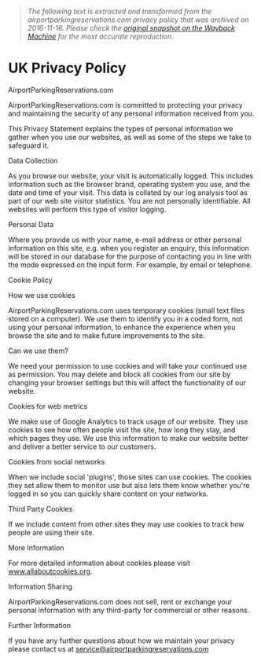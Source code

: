 > *The following text is extracted and transformed from the airportparkingreservations.com privacy policy that was archived on 2016-11-16. Please check the [original snapshot on the Wayback Machine](https://web.archive.org/web/20161116041646id_/http%3A//www.airportparkingreservations.com/uk/page/privacy-policy) for the most accurate reproduction.*

# UK Privacy Policy

AirportParkingReservations.com 

AirportParkingReservations.com is committed to protecting your privacy and maintaining the security of any personal information received from you.

This Privacy Statement explains the types of personal information we gather when you use our websites, as well as some of the steps we take to safeguard it.

Data Collection

As you browse our website, your visit is automatically logged. This includes information such as the browser brand, operating system you use, and the date and time of your visit. This data is collated by our log analysis tool as part of our web site visitor statistics. You are not personally identifiable. All websites will perform this type of visitor logging.

Personal Data

Where you provide us with your name, e-mail address or other personal information on this site, e.g. when you register an enquiry, this information will be stored in our database for the purpose of contacting you in line with the mode expressed on the input form. For example, by email or telephone.

Cookie Policy

How we use cookies

AirportParkingReservations.com uses temporary cookies (small text files stored on a computer). We use them to identify you in a coded form, not using your personal information, to enhance the experience when you browse the site and to make future improvements to the site.

Can we use them?

We need your permission to use cookies and will take your continued use as permission. You may delete and block all cookies from our site by changing your browser settings but this will affect the functionality of our website.

Cookies for web metrics

We make use of Google Analytics to track usage of our website. They use cookies to see how often people visit the site, how long they stay, and which pages they use. We use this information to make our website better and deliver a better service to our customers.

Cookies from social networks

When we include social 'plugins', those sites can use cookies. The cookies they set allow them to monitor use but also lets them know whether you're logged in so you can quickly share content on your networks.

Third Party Cookies

If we include content from other sites they may use cookies to track how people are using their site.

More Information

For more detailed information about cookies please visit www.allaboutcookies.org.

Information Sharing

AirportParkingReservations.com does not sell, rent or exchange your personal information with any third-party for commercial or other reasons.

Further Information

If you have any further questions about how we maintain your privacy please contact us at service@airportparkingreservations.com

